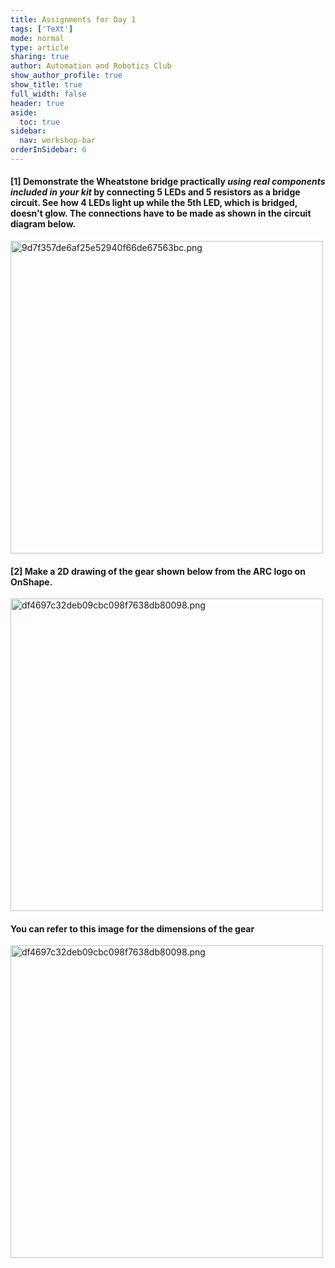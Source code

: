 ```yaml
---
title: Assignments for Day 1
tags: ['TeXt']
mode: normal
type: article
sharing: true
author: Automation and Robotics Club
show_author_profile: true
show_title: true
full_width: false
header: true
aside:
  toc: true
sidebar:
  nav: workshop-bar
orderInSidebar: 6
---
```


<TOCInline toc={props.toc} toHeading={2} asDisclosure />

#### [1] Demonstrate the Wheatstone bridge practically _using real components included in your kit_ by connecting 5 LEDs and 5 resistors as a bridge circuit. See how 4 LEDs light up while the 5th LED, which is bridged, doesn't glow. The connections have to be made as shown in the circuit diagram below.

<Image src="/static/assets/images/resources/Day1_Assignment/1.png" alt="9d7f357de6af25e52940f66de67563bc.png" width="500" height="500" class="jop-noMdConv" />
	
    
#### [2]  Make a 2D drawing of the gear shown below from the ARC logo on OnShape.
    
<Image src="/static/assets/images/resources/Day1_Assignment/2.png" alt="df4697c32deb09cbc098f7638db80098.png" width="500" height="500" class="jop-noMdConv" />

#### You can refer to this image for the dimensions of the gear

<Image src="/static/assets/images/resources/Day1_Assignment/3.png" alt="df4697c32deb09cbc098f7638db80098.png" width="500" height="500" class="jop-noMdConv" />

